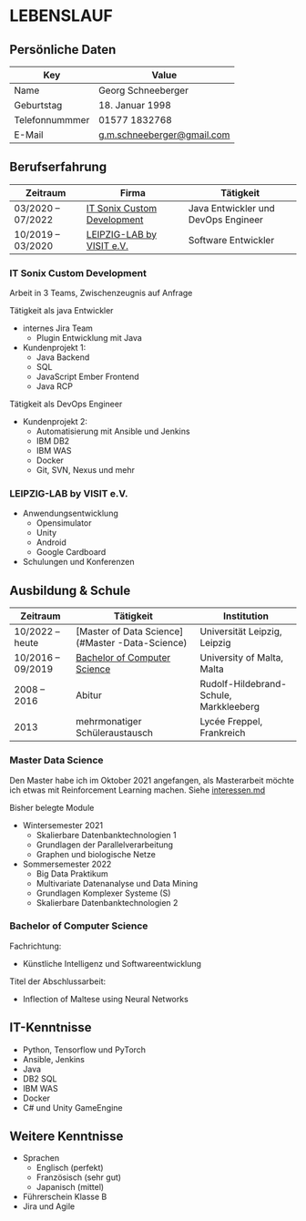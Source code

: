 # LEBENSLAUF

## Persönliche Daten

| Key  | Value |
| ------------- | ------------- |
| Name  | Georg Schneeberger  |
| Geburtstag  | 18. Januar 1998  |
| Telefonnummmer | 01577 1832768 |
| E-Mail | g.m.schneeberger@gmail.com |

## Berufserfahrung

| Zeitraum  | Firma | Tätigkeit |
| ------------- | ------- | ------------- |
| 03/2020 – 07/2022  | [IT Sonix Custom Development](#IT-Sonix-Custom-Development)  | Java Entwickler und DevOps Engineer |
| 10/2019 – 03/2020  | [LEIPZIG-LAB by VISIT e.V.](#LEIPZIG-LAB-by-VISIT-e.V.)  | Software Entwickler |


### IT Sonix Custom Development

Arbeit in 3 Teams, Zwischenzeugnis auf Anfrage

Tätigkeit als java Entwickler
* internes Jira Team 
	* Plugin Entwicklung mit Java
* Kundenprojekt 1:
    * Java Backend
	* SQL
	* JavaScript Ember Frontend
	* Java RCP

Tätigkeit als DevOps Engineer
* Kundenprojekt 2:
	* Automatisierung mit Ansible und Jenkins
	* IBM DB2
    * IBM WAS
	* Docker
    * Git, SVN, Nexus und mehr
		

### LEIPZIG-LAB by VISIT e.V.

* Anwendungsentwicklung
    * Opensimulator
    * Unity
    * Android
    * Google Cardboard
* Schulungen und Konferenzen

## Ausbildung & Schule

| Zeitraum  | Tätigkeit | Institution |
| ------------- | ------- | ------------- |
| 10/2022 – heute  | [Master of Data Science](#Master -Data-Science)  | Universität Leipzig, Leipzig |
| 10/2016 – 09/2019  | [Bachelor of Computer Science](#Bachelor-of-Computer-Science)  | University of Malta, Malta |
| 2008 – 2016  | Abitur  | Rudolf-Hildebrand-Schule, Markkleeberg |
| 2013  | mehrmonatiger Schüleraustausch | Lycée Freppel, Frankreich |

### Master Data Science

Den Master habe ich im Oktober 2021 angefangen, als Masterarbeit möchte ich etwas mit Reinforcement Learning machen. Siehe [interessen.md](./interessen.md)

Bisher belegte Module
* Wintersemester 2021
    * Skalierbare Datenbanktechnologien 1
    * Grundlagen der Parallelverarbeitung
    * Graphen und biologische Netze
* Sommersemester 2022
    * Big Data Praktikum
    * Multivariate Datenanalyse und Data Mining
    * Grundlagen Komplexer Systeme (S)
    * Skalierbare Datenbanktechnologien 2

### Bachelor of Computer Science

Fachrichtung: 
* Künstliche Intelligenz und  Softwareentwicklung

Titel der Abschlussarbeit: 
* Inflection of Maltese using Neural	Networks

## IT-Kenntnisse

* Python, Tensorflow und PyTorch
* Ansible, Jenkins
* Java
* DB2 SQL
* IBM WAS
* Docker
* C# und Unity GameEngine


## Weitere Kenntnisse

* Sprachen
    * Englisch (perfekt)
    * Französisch (sehr gut)
    * Japanisch (mittel)
* Führerschein Klasse B
* Jira und Agile




